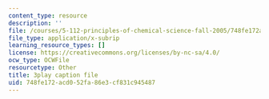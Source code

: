 ```yaml
---
content_type: resource
description: ''
file: /courses/5-112-principles-of-chemical-science-fall-2005/748fe172acd052fa86e3cf831c945487_YpkKYmQBwY.vtt
file_type: application/x-subrip
learning_resource_types: []
license: https://creativecommons.org/licenses/by-nc-sa/4.0/
ocw_type: OCWFile
resourcetype: Other
title: 3play caption file
uid: 748fe172-acd0-52fa-86e3-cf831c945487
---
```


